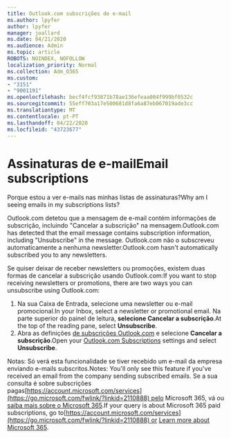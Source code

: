 ```yaml
---
title: Outlook.com subscrições de e-mail
ms.author: lpyfer
author: lpyfer
manager: joallard
ms.date: 04/21/2020
ms.audience: Admin
ms.topic: article
ROBOTS: NOINDEX, NOFOLLOW
localization_priority: Normal
ms.collection: Adm_O365
ms.custom:
- "3151"
- "9001191"
ms.openlocfilehash: becf4fcf93871b78ae136efeaa004f999bf0532c
ms.sourcegitcommit: 55eff703a17e500681d8fa6a87eb067019ade3cc
ms.translationtype: MT
ms.contentlocale: pt-PT
ms.lasthandoff: 04/22/2020
ms.locfileid: "43723677"
---
```

# <a name="email-subscriptions"></a><span data-ttu-id="f83c0-102">Assinaturas de e-mail</span><span class="sxs-lookup"><span data-stu-id="f83c0-102">Email subscriptions</span></span>

<span data-ttu-id="f83c0-103">Porque estou a ver e-mails nas minhas listas de assinaturas?</span><span class="sxs-lookup"><span data-stu-id="f83c0-103">Why am I seeing emails in my subscriptions lists?</span></span>

<span data-ttu-id="f83c0-104">Outlook.com detetou que a mensagem de e-mail contém informações de subscrição, incluindo "Cancelar a subscrição" na mensagem.</span><span class="sxs-lookup"><span data-stu-id="f83c0-104">Outlook.com has detected that the email message contains subscription information, including "Unsubscribe" in the message.</span></span> <span data-ttu-id="f83c0-105">Outlook.com não o subscreveu automaticamente a nenhuma newsletter.</span><span class="sxs-lookup"><span data-stu-id="f83c0-105">Outlook.com hasn't automatically subscribed you to any newsletters.</span></span>

<span data-ttu-id="f83c0-106">Se quiser deixar de receber newsletters ou promoções, existem duas formas de cancelar a subscrição usando Outlook.com:</span><span class="sxs-lookup"><span data-stu-id="f83c0-106">If you want to stop receiving newsletters or promotions, there are two ways you can unsubscribe using Outlook.com:</span></span>
1. <span data-ttu-id="f83c0-107">Na sua Caixa de Entrada, selecione uma newsletter ou e-mail promocional.</span><span class="sxs-lookup"><span data-stu-id="f83c0-107">In your Inbox, select a newsletter or promotional email.</span></span> <span data-ttu-id="f83c0-108">Na parte superior do painel de leitura, **selecione Cancelar a subscrição**.</span><span class="sxs-lookup"><span data-stu-id="f83c0-108">At the top of the reading pane, select **Unsubscribe**.</span></span>
2. <span data-ttu-id="f83c0-109">Abra as definições [de subscrições Outlook.com](https://go.microsoft.com/fwlink/?linkid=2110887) e selecione **Cancelar a subscrição**.</span><span class="sxs-lookup"><span data-stu-id="f83c0-109">Open your [Outlook.com Subscriptions](https://go.microsoft.com/fwlink/?linkid=2110887) settings and select **Unsubscribe**.</span></span>

<span data-ttu-id="f83c0-110">Notas: Só verá esta funcionalidade se tiver recebido um e-mail da empresa enviando e-mails subscritos.</span><span class="sxs-lookup"><span data-stu-id="f83c0-110">Notes: You'll only see this feature if you've received an email from the company sending subscribed emails.</span></span>
<span data-ttu-id="f83c0-111">Se a sua consulta é sobre subscrições pagas[https://account.microsoft.com/services](https://go.microsoft.com/fwlink/?linkid=2110888) pelo Microsoft 365, vá ou [saiba mais sobre o Microsoft 365](https://products.office.com/compare-all-microsoft-office-products?tab=1&WT.mc_id=PROD_OL-Web_Support_O365NewValue_Upgrade).</span><span class="sxs-lookup"><span data-stu-id="f83c0-111">If your query is about Microsoft 365 paid subscriptions, go to[https://account.microsoft.com/services](https://go.microsoft.com/fwlink/?linkid=2110888) or [Learn more about Microsoft 365](https://products.office.com/compare-all-microsoft-office-products?tab=1&WT.mc_id=PROD_OL-Web_Support_O365NewValue_Upgrade).</span></span>
  
